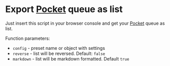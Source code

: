 # Export [Pocket](http://getpocket.com) queue as list

Just insert this script in your browser console and get your [Pocket](http://getpocket.com) queue as list.

Function parameters:
- `config` - preset name or object with settings
- `reverse` - list will be reversed. Default: `false`
- `markdown` - list will be markdown formatted. Default `true`